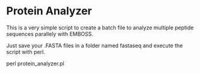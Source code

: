 # Protein Analyzer

This is a very simple script to create a batch file to analyze multiple peptide sequences parallely with EMBOSS. 

Just save your .FASTA files in a folder named fastaseq and execute the script with perl.

perl protein_analyzer.pl
